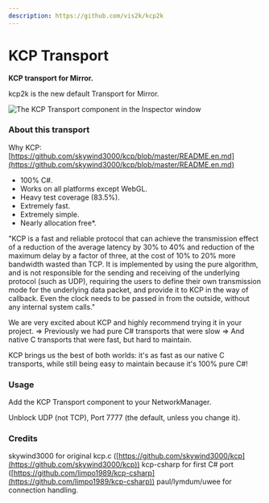 ```yaml
---
description: https://github.com/vis2k/kcp2k
---
```


# KCP Transport

**KCP transport for Mirror.**

kcp2k is the new default Transport for Mirror.

![The KCP Transport component in the Inspector window](<../../.gitbook/assets/image (120).png>)

### About this transport <a href="#about-this-transport" id="about-this-transport"></a>

Why KCP: [https://github.com/skywind3000/kcp/blob/master/README.en.md](https://github.com/skywind3000/kcp/blob/master/README.en.md)

* 100% C#.
* Works on all platforms except WebGL.
* Heavy test coverage (83.5%).
* Extremely fast.
* Extremely simple.
* Nearly allocation free\*.

"KCP is a fast and reliable protocol that can achieve the transmission effect of a reduction of the average latency by 30% to 40% and reduction of the maximum delay by a factor of three, at the cost of 10% to 20% more bandwidth wasted than TCP. It is implemented by using the pure algorithm, and is not responsible for the sending and receiving of the underlying protocol (such as UDP), requiring the users to define their own transmission mode for the underlying data packet, and provide it to KCP in the way of callback. Even the clock needs to be passed in from the outside, without any internal system calls."

We are very excited about KCP and highly recommend trying it in your project. => Previously we had pure C# transports that were slow => And native C transports that were fast, but hard to maintain.

KCP brings us the best of both worlds: it's as fast as our native C transports, while still being easy to maintain because it's 100% pure C#!

### Usage <a href="#usage" id="usage"></a>

Add the KCP Transport component to your NetworkManager.

Unblock UDP (not TCP), Port 7777 (the default, unless you change it).

### Credits <a href="#credits" id="credits"></a>

skywind3000 for original kcp.c ([https://github.com/skywind3000/kcp](https://github.com/skywind3000/kcp)) kcp-csharp for first C# port ([https://github.com/limpo1989/kcp-csharp](https://github.com/limpo1989/kcp-csharp)) paul/lymdum/uwee for connection handling.
